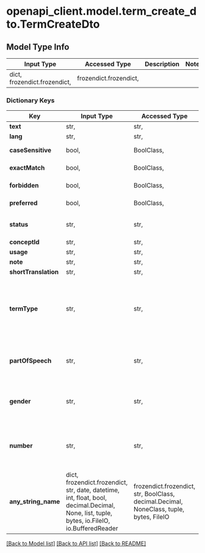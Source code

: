 # openapi_client.model.term_create_dto.TermCreateDto

## Model Type Info
Input Type | Accessed Type | Description | Notes
------------ | ------------- | ------------- | -------------
dict, frozendict.frozendict,  | frozendict.frozendict,  |  | 

### Dictionary Keys
Key | Input Type | Accessed Type | Description | Notes
------------ | ------------- | ------------- | ------------- | -------------
**text** | str,  | str,  |  | 
**lang** | str,  | str,  |  | 
**caseSensitive** | bool,  | BoolClass,  | Default: false | [optional] 
**exactMatch** | bool,  | BoolClass,  | Default: false | [optional] 
**forbidden** | bool,  | BoolClass,  | Default: false | [optional] 
**preferred** | bool,  | BoolClass,  | Default: false | [optional] 
**status** | str,  | str,  |  | [optional] must be one of ["New", "Approved", ] 
**conceptId** | str,  | str,  |  | [optional] 
**usage** | str,  | str,  |  | [optional] 
**note** | str,  | str,  |  | [optional] 
**shortTranslation** | str,  | str,  |  | [optional] 
**termType** | str,  | str,  |  | [optional] must be one of ["FULL_FORM", "SHORT_FORM", "ACRONYM", "ABBREVIATION", "PHRASE", "VARIANT", ] 
**partOfSpeech** | str,  | str,  |  | [optional] must be one of ["ADJECTIVE", "NOUN", "VERB", "ADVERB", ] 
**gender** | str,  | str,  |  | [optional] must be one of ["MASCULINE", "FEMININE", "NEUTRAL", ] 
**number** | str,  | str,  |  | [optional] must be one of ["SINGULAR", "PLURAL", "UNCOUNTABLE", ] 
**any_string_name** | dict, frozendict.frozendict, str, date, datetime, int, float, bool, decimal.Decimal, None, list, tuple, bytes, io.FileIO, io.BufferedReader | frozendict.frozendict, str, BoolClass, decimal.Decimal, NoneClass, tuple, bytes, FileIO | any string name can be used but the value must be the correct type | [optional]

[[Back to Model list]](../../README.md#documentation-for-models) [[Back to API list]](../../README.md#documentation-for-api-endpoints) [[Back to README]](../../README.md)

